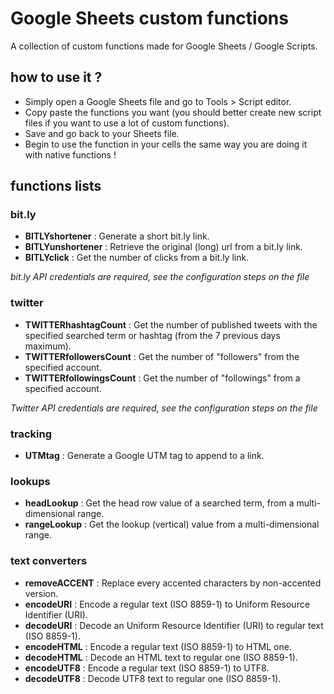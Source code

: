 # Google Sheets custom functions

A collection of custom functions made for Google Sheets / Google Scripts.


## how to use it ?

- Simply open a Google Sheets file and go to Tools > Script editor.
- Copy paste the functions you want (you should better create new script files if you want to use a lot of custom functions).
- Save and go back to your Sheets file.
- Begin to use the function in your cells the same way you are doing it with native functions !


## functions lists 

### bit.ly
- __BITLYshortener__ : Generate a short bit.ly link.
- __BITLYunshortener__ : Retrieve the original (long) url from a bit.ly link.
- __BITLYclick__ : Get the number of clicks from a bit.ly link.

_bit.ly API credentials are required, see the configuration steps on the file_


### twitter
- __TWITTERhashtagCount__ : Get the number of published tweets with the specified searched term or hashtag (from the 7 previous days maximum).
- __TWITTERfollowersCount__ : Get the number of "followers" from the specified account.
- __TWITTERfollowingsCount__ : Get the number of "followings" from a specified account.

_Twitter API credentials are required, see the configuration steps on the file_


### tracking
- __UTMtag__ : Generate a Google UTM tag to append to a link.


### lookups
- __headLookup__ : Get the head row value of a searched term, from a multi-dimensional range.
- __rangeLookup__ : Get the lookup (vertical) value from a multi-dimensional range.


### text converters
- __removeACCENT__ : Replace every accented characters by non-accented version.
- __encodeURI__ : Encode a regular text (ISO 8859-1) to Uniform Resource Identifier (URI).
- __decodeURI__ : Decode an Uniform Resource Identifier (URI) to regular text (ISO 8859-1).
- __encodeHTML__ : Encode a regular text (ISO 8859-1) to HTML one.
- __decodeHTML__ : Decode an HTML text to regular one (ISO 8859-1).
- __encodeUTF8__ : Encode a regular text (ISO 8859-1) to UTF8.
- __decodeUTF8__ : Decode UTF8 text to regular one (ISO 8859-1).